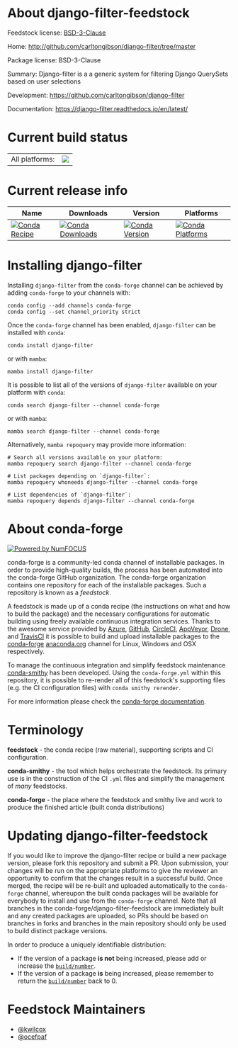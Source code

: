 About django-filter-feedstock
=============================

Feedstock license: [BSD-3-Clause](https://github.com/conda-forge/django-filter-feedstock/blob/main/LICENSE.txt)

Home: http://github.com/carltongibson/django-filter/tree/master

Package license: BSD-3-Clause

Summary: Django-filter is a a generic system for filtering Django QuerySets based on user selections

Development: https://github.com/carltongibson/django-filter

Documentation: https://django-filter.readthedocs.io/en/latest/

Current build status
====================


<table><tr><td>All platforms:</td>
    <td>
      <a href="https://dev.azure.com/conda-forge/feedstock-builds/_build/latest?definitionId=2895&branchName=main">
        <img src="https://dev.azure.com/conda-forge/feedstock-builds/_apis/build/status/django-filter-feedstock?branchName=main">
      </a>
    </td>
  </tr>
</table>

Current release info
====================

| Name | Downloads | Version | Platforms |
| --- | --- | --- | --- |
| [![Conda Recipe](https://img.shields.io/badge/recipe-django--filter-green.svg)](https://anaconda.org/conda-forge/django-filter) | [![Conda Downloads](https://img.shields.io/conda/dn/conda-forge/django-filter.svg)](https://anaconda.org/conda-forge/django-filter) | [![Conda Version](https://img.shields.io/conda/vn/conda-forge/django-filter.svg)](https://anaconda.org/conda-forge/django-filter) | [![Conda Platforms](https://img.shields.io/conda/pn/conda-forge/django-filter.svg)](https://anaconda.org/conda-forge/django-filter) |

Installing django-filter
========================

Installing `django-filter` from the `conda-forge` channel can be achieved by adding `conda-forge` to your channels with:

```
conda config --add channels conda-forge
conda config --set channel_priority strict
```

Once the `conda-forge` channel has been enabled, `django-filter` can be installed with `conda`:

```
conda install django-filter
```

or with `mamba`:

```
mamba install django-filter
```

It is possible to list all of the versions of `django-filter` available on your platform with `conda`:

```
conda search django-filter --channel conda-forge
```

or with `mamba`:

```
mamba search django-filter --channel conda-forge
```

Alternatively, `mamba repoquery` may provide more information:

```
# Search all versions available on your platform:
mamba repoquery search django-filter --channel conda-forge

# List packages depending on `django-filter`:
mamba repoquery whoneeds django-filter --channel conda-forge

# List dependencies of `django-filter`:
mamba repoquery depends django-filter --channel conda-forge
```


About conda-forge
=================

[![Powered by
NumFOCUS](https://img.shields.io/badge/powered%20by-NumFOCUS-orange.svg?style=flat&colorA=E1523D&colorB=007D8A)](https://numfocus.org)

conda-forge is a community-led conda channel of installable packages.
In order to provide high-quality builds, the process has been automated into the
conda-forge GitHub organization. The conda-forge organization contains one repository
for each of the installable packages. Such a repository is known as a *feedstock*.

A feedstock is made up of a conda recipe (the instructions on what and how to build
the package) and the necessary configurations for automatic building using freely
available continuous integration services. Thanks to the awesome service provided by
[Azure](https://azure.microsoft.com/en-us/services/devops/), [GitHub](https://github.com/),
[CircleCI](https://circleci.com/), [AppVeyor](https://www.appveyor.com/),
[Drone](https://cloud.drone.io/welcome), and [TravisCI](https://travis-ci.com/)
it is possible to build and upload installable packages to the
[conda-forge](https://anaconda.org/conda-forge) [anaconda.org](https://anaconda.org/)
channel for Linux, Windows and OSX respectively.

To manage the continuous integration and simplify feedstock maintenance
[conda-smithy](https://github.com/conda-forge/conda-smithy) has been developed.
Using the ``conda-forge.yml`` within this repository, it is possible to re-render all of
this feedstock's supporting files (e.g. the CI configuration files) with ``conda smithy rerender``.

For more information please check the [conda-forge documentation](https://conda-forge.org/docs/).

Terminology
===========

**feedstock** - the conda recipe (raw material), supporting scripts and CI configuration.

**conda-smithy** - the tool which helps orchestrate the feedstock.
                   Its primary use is in the construction of the CI ``.yml`` files
                   and simplify the management of *many* feedstocks.

**conda-forge** - the place where the feedstock and smithy live and work to
                  produce the finished article (built conda distributions)


Updating django-filter-feedstock
================================

If you would like to improve the django-filter recipe or build a new
package version, please fork this repository and submit a PR. Upon submission,
your changes will be run on the appropriate platforms to give the reviewer an
opportunity to confirm that the changes result in a successful build. Once
merged, the recipe will be re-built and uploaded automatically to the
`conda-forge` channel, whereupon the built conda packages will be available for
everybody to install and use from the `conda-forge` channel.
Note that all branches in the conda-forge/django-filter-feedstock are
immediately built and any created packages are uploaded, so PRs should be based
on branches in forks and branches in the main repository should only be used to
build distinct package versions.

In order to produce a uniquely identifiable distribution:
 * If the version of a package **is not** being increased, please add or increase
   the [``build/number``](https://docs.conda.io/projects/conda-build/en/latest/resources/define-metadata.html#build-number-and-string).
 * If the version of a package **is** being increased, please remember to return
   the [``build/number``](https://docs.conda.io/projects/conda-build/en/latest/resources/define-metadata.html#build-number-and-string)
   back to 0.

Feedstock Maintainers
=====================

* [@kwilcox](https://github.com/kwilcox/)
* [@ocefpaf](https://github.com/ocefpaf/)

